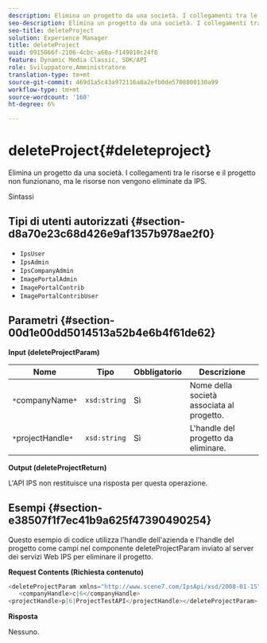 ```yaml
---
description: Elimina un progetto da una società. I collegamenti tra le risorse e il progetto non funzionano, ma le risorse non vengono eliminate da IPS.
seo-description: Elimina un progetto da una società. I collegamenti tra le risorse e il progetto non funzionano, ma le risorse non vengono eliminate da IPS.
seo-title: deleteProject
solution: Experience Manager
title: deleteProject
uuid: 0915066f-2106-4cbc-a68a-f149810c24f8
feature: Dynamic Media Classic, SDK/API
role: Sviluppatore,Amministratore
translation-type: tm+mt
source-git-commit: 469d1a5c43a972116a8a2efb0de5708800130a99
workflow-type: tm+mt
source-wordcount: '160'
ht-degree: 6%

---
```



# deleteProject{#deleteproject}

Elimina un progetto da una società. I collegamenti tra le risorse e il progetto non funzionano, ma le risorse non vengono eliminate da IPS.

Sintassi

## Tipi di utenti autorizzati {#section-d8a70e23c68d426e9af1357b978ae2f0}

* `IpsUser`
* `IpsAdmin`
* `IpsCompanyAdmin`
* `ImagePortalAdmin`
* `ImagePortalContrib`
* `ImagePortalContribUser`

## Parametri {#section-00d1e00dd5014513a52b4e6b4f61de62}

**Input (deleteProjectParam)**

| Nome | Tipo | Obbligatorio | Descrizione |
|---|---|---|---|
| `*`companyName`*` | `xsd:string` | Sì | Nome della società associata al progetto. |
| `*`projectHandle`*` | `xsd:string` | Sì | L&#39;handle del progetto da eliminare. |

**Output (deleteProjectReturn)**

L&#39;API IPS non restituisce una risposta per questa operazione.

## Esempi {#section-e38507f1f7ec41b9a625f47390490254}

Questo esempio di codice utilizza l&#39;handle dell&#39;azienda e l&#39;handle del progetto come campi nel componente deleteProjectParam inviato al server dei servizi Web IPS per eliminare il progetto.

**Request Contents (Richiesta contenuto)**

```java
<deleteProjectParam xmlns="http://www.scene7.com/IpsApi/xsd/2008-01-15">
   <companyHandle>c|6</companyHandle>
<projectHandle>p|6|ProjectTestAPI</projectHandle></deleteProjectParam>
```

**Risposta**

Nessuno.

